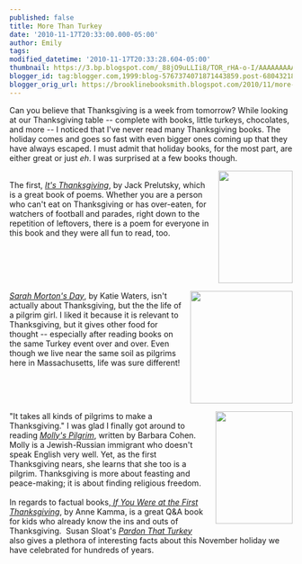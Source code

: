 ```yaml
---
published: false
title: More Than Turkey
date: '2010-11-17T20:33:00.000-05:00'
author: Emily
tags: 
modified_datetime: '2010-11-17T20:33:28.604-05:00'
thumbnail: https://3.bp.blogspot.com/_88jO9uLLIi8/TOR_rHA-o-I/AAAAAAAAAME/xZxQdDmV2uY/s72-c/9780060537111_0_Cover.jpg
blogger_id: tag:blogger.com,1999:blog-5767374071871443859.post-6804321824375182662
blogger_orig_url: https://brooklinebooksmith.blogspot.com/2010/11/more-than-turkey.html
---
```


Can you believe that Thanksgiving is a week from tomorrow?  While looking at our Thanksgiving table -- complete with books, little turkeys, chocolates, and more -- I noticed that I've never read many Thanksgiving books.  The holiday comes and goes so fast with even bigger ones coming up that they have always escaped.  I must admit that holiday books, for the most part, are either great or just <i>eh</i>.  I was surprised at a few books though.  <br /><div class="separator" style="clear: both; text-align: center;"><a href="https://3.bp.blogspot.com/_88jO9uLLIi8/TOR_rHA-o-I/AAAAAAAAAME/xZxQdDmV2uY/s1600/9780060537111_0_Cover.jpg" imageanchor="1" style="clear: right; float: right; margin-bottom: 1em; margin-left: 1em;"><img border="0" height="200" src="https://3.bp.blogspot.com/_88jO9uLLIi8/TOR_rHA-o-I/AAAAAAAAAME/xZxQdDmV2uY/s200/9780060537111_0_Cover.jpg" width="132" /></a></div><br />The first, <i><a href="https://www.brooklinebooksmith-shop.com/book/9780060537111">It's Thanksgiving</a></i>, by Jack Prelutsky, which is a great book of poems.  Whether you are a person who can't eat on Thanksgiving or has over-eaten, for watchers of football and parades, right down to the repetition of leftovers, there is a poem for everyone in this book and they were all fun to read, too.<br /><br /><div class="separator" style="clear: both; text-align: center;"><a href="https://4.bp.blogspot.com/_88jO9uLLIi8/TOSAbwDBqaI/AAAAAAAAAMI/i1I6KMDDIgc/s1600/9780439812207_xlg.jpg" imageanchor="1" style="clear: right; float: right; margin-bottom: 1em; margin-left: 1em;"><img border="0" height="200" src="https://4.bp.blogspot.com/_88jO9uLLIi8/TOSAbwDBqaI/AAAAAAAAAMI/i1I6KMDDIgc/s200/9780439812207_xlg.jpg" width="182" /></a></div><a href="https://www.brooklinebooksmith-shop.com/book/9780439812207"><i>Sarah Morton's Day</i></a>, by Katie Waters, isn't actually about Thanksgiving, but the the life of a pilgrim girl.  I liked it because it is relevant to Thanksgiving, but it gives other food for thought -- especially after reading books on the same Turkey event over and over.  Even though we live near the same soil as pilgrims here in Massachusetts, life was sure different!<br /><br /><div class="separator" style="clear: both; text-align: center;"><a href="https://3.bp.blogspot.com/_88jO9uLLIi8/TOSBEprzfbI/AAAAAAAAAMM/XtFJBuGafuQ/s1600/images.jpg" imageanchor="1" style="clear: right; float: right; margin-bottom: 1em; margin-left: 1em;"><img border="0" height="200" src="https://3.bp.blogspot.com/_88jO9uLLIi8/TOSBEprzfbI/AAAAAAAAAMM/XtFJBuGafuQ/s200/images.jpg" width="137" /></a></div>"It takes all kinds of pilgrims to make a Thanksgiving."  I was glad I finally got around to reading <i><a href="https://www.brooklinebooksmith-shop.com/book/9780688162801">Molly's Pilgrim</a></i>, written by Barbara Cohen.&nbsp;  Molly is a Jewish-Russian immigrant who doesn't speak English very well.  Yet, as the first Thanksgiving nears, she learns that she too is a pilgrim.  Thanksgiving is more about feasting and peace-making; it is about finding religious freedom.<br /><br />In regards to factual books,<a href="https://www.brooklinebooksmith-shop.com/book/9780439105668"><i> If You Were at the First Thanksgiving</i></a>, by Anne Kamma, is a great Q&amp;A book for kids who already know the ins and outs of Thanksgiving.&nbsp; Susan Sloat's  <a href="https://www.brooklinebooksmith-shop.com/book/9780448453477"><i>Pardon That Turkey</i></a> also gives a plethora of interesting facts about this November holiday we have celebrated for hundreds of years.